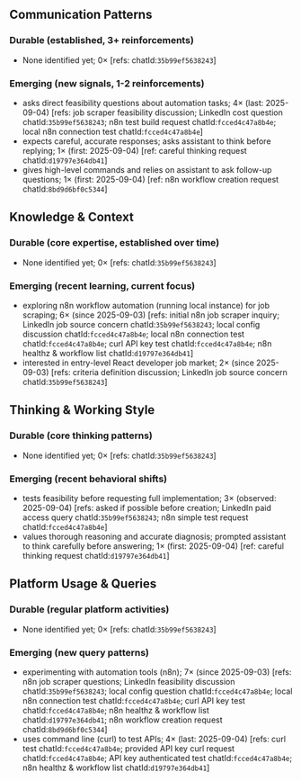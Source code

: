 ## Communication Patterns
### Durable (established, 3+ reinforcements)
- None identified yet; 0× [refs: chatId:`35b99ef5638243`]

### Emerging (new signals, 1-2 reinforcements)
- asks direct feasibility questions about automation tasks; 4× (last: 2025-09-04) [refs: job scraper feasibility discussion; LinkedIn cost question chatId:`35b99ef5638243`; n8n test build request chatId:`fcced4c47a8b4e`; local n8n connection test chatId:`fcced4c47a8b4e`]
- expects careful, accurate responses; asks assistant to think before replying; 1× (first: 2025-09-04) [ref: careful thinking request chatId:`d19797e364db41`]
- gives high-level commands and relies on assistant to ask follow-up questions; 1× (first: 2025-09-04) [ref: n8n workflow creation request chatId:`8bd9d6bf0c5344`]

## Knowledge & Context
### Durable (core expertise, established over time)
- None identified yet; 0× [refs: chatId:`35b99ef5638243`]

### Emerging (recent learning, current focus)
- exploring n8n workflow automation (running local instance) for job scraping; 6× (since 2025-09-03) [refs: initial n8n job scraper inquiry; LinkedIn job source concern chatId:`35b99ef5638243`; local config discussion chatId:`fcced4c47a8b4e`; local n8n connection test chatId:`fcced4c47a8b4e`; curl API key test chatId:`fcced4c47a8b4e`; n8n healthz & workflow list chatId:`d19797e364db41`]
- interested in entry-level React developer job market; 2× (since 2025-09-03) [refs: criteria definition discussion; LinkedIn job source concern chatId:`35b99ef5638243`]

## Thinking & Working Style
### Durable (core thinking patterns)
- None identified yet; 0× [refs: chatId:`35b99ef5638243`]

### Emerging (recent behavioral shifts)
- tests feasibility before requesting full implementation; 3× (observed: 2025-09-04) [refs: asked if possible before creation; LinkedIn paid access query chatId:`35b99ef5638243`; n8n simple test request chatId:`fcced4c47a8b4e`]
- values thorough reasoning and accurate diagnosis; prompted assistant to think carefully before answering; 1× (first: 2025-09-04) [ref: careful thinking request chatId:`d19797e364db41`]

## Platform Usage & Queries
### Durable (regular platform activities)
- None identified yet; 0× [refs: chatId:`35b99ef5638243`]

### Emerging (new query patterns)
- experimenting with automation tools (n8n); 7× (since 2025-09-03) [refs: n8n job scraper questions; LinkedIn feasibility discussion chatId:`35b99ef5638243`; local config question chatId:`fcced4c47a8b4e`; local n8n connection test chatId:`fcced4c47a8b4e`; curl API key test chatId:`fcced4c47a8b4e`; n8n healthz & workflow list chatId:`d19797e364db41`; n8n workflow creation request chatId:`8bd9d6bf0c5344`]
- uses command line (curl) to test APIs; 4× (last: 2025-09-04) [refs: curl test chatId:`fcced4c47a8b4e`; provided API key curl request chatId:`fcced4c47a8b4e`; API key authenticated test chatId:`fcced4c47a8b4e`; n8n healthz & workflow list chatId:`d19797e364db41`]
